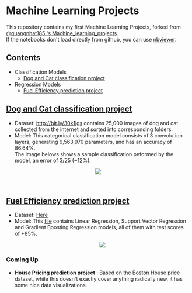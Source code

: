 # Machine Learning Projects
This repository contains my first Machine Learning Projects, forked from [@quangnhat185 's Machine_learning_projects](https://github.com/quangnhat185/Machine_learning_projects). 
<br>If the notebooks don't load directly from github, you can use [nbviewer](https://nbviewer.jupyter.org/). 

## Contents
- Classification Models
  - [Dog and Cat classification project](#dog-and-cat-classification-project)
- Regression Models
  - [Fuel Efficiency prediction project](#fuel-efficiency-prediction-project)

## [**Dog and Cat classification project**](https://github.com/mtc-20/Machine_learning_projects/tree/MTC/Dog_Cat_classification)  
  - Dataset: http://bit.ly/30k1jgs contains 25,000 images of dog and cat collected from the internet and sorted into corresponding folders. 
  - Model: This categorical classification model consists of 3 convolution layers, generating 9,563,970 parameters, and has an accuracy of 86.64%. 
  <br>The image belows shows a sample classification peformed by the model, an error of 3/25 (~12%).
<p align="center">
  <img src="https://github.com/mtc-20/Machine_learning_projects/blob/MTC/Dog_Cat_classification/test1.png">
</p>
<br> 

## [**Fuel Efficiency prediction project**](https://github.com/mtc-20/Machine_learning_projects/tree/MTC/Fuel_efficiency_prediction)
- Dataset: [Here](https://github.com/mtc-20/Machine_learning_projects/blob/MTC/Fuel_efficiency_prediction/auto-mpg.csv)
- Model: This [file](https://github.com/mtc-20/Machine_learning_projects/blob/MTC/Fuel_efficiency_prediction/FE_prediction.ipynb) contains Linear Regression, Support Vector Regression and Gradient Boosting Regression models, all of them with test scores of +85%. 
  <p align="center">
  <img src="https://github.com/mtc-20/Machine_learning_projects/blob/MTC/Fuel_efficiency_prediction/testvspredicted.png">
</p>

### Coming Up
 - **House Pricing prediction project** : Based on the Boston House price dataset, while this doesn't exactly cover anything radically new, it has some nice data visualizations.


<!-- **Fashion classification with fashion_mnnist datasets of Keras**: (Notebook link:  https://github.com/quangnhat185/Machine_learning_projects/blob/master/Fashion_classification/Fashion_classification.ipynb)
  - Dataset: The fashion_mnist datasets of Keras contains of 60,000 examples and a test set of 10,000 examples
  - My model consists of 597,786 parameters and was trained for 10 epochs. The accuracy is nearly 95%
<p align="center">
  <img src="https://github.com/quangnhat185/Machine_learning_projects/blob/master/Fashion_classification/F1.jpg">
</p>
<br>

- **Traffic classisfication with YOLOv3**: (Notebook link: https://github.com/quangnhat185/Machine_learning_projects/blob/master/Traffic_classification/Traffic_classification_YOLOv3.ipynb)
  - Dataset: COCO dataset is a large-scale object-detection dataset which contains of approximately 330K images. 
  - In this project, I applied YOLOv3 algorithm on the dataset of COCO and pass an image and video through. The results can be seen as below figures: 
  
<p align="center">
  <img src="https://github.com/quangnhat185/Machine_learning_projects/blob/master/Traffic_classification_Yolov3/T1.png">
  <img src="https://github.com/quangnhat185/Machine_learning_projects/blob/master/Traffic_classification_Yolov3/Vietnam_traffic.gif", width = "1024">
</p>
-->
